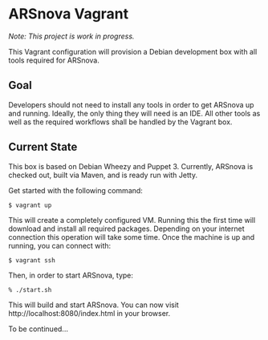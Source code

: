 # ARSnova Vagrant

*Note: This project is work in progress.*

This Vagrant configuration will provision a Debian development box with all tools required for ARSnova.

## Goal

Developers should not need to install any tools in order to get ARSnova up and running. Ideally, the only thing they will need is an IDE. All other tools as well as the required workflows shall be handled by the Vagrant box.

## Current State

This box is based on Debian Wheezy and Puppet 3. Currently, ARSnova is checked out, built via Maven, and is ready run with Jetty.

Get started with the following command:

	$ vagrant up

This will create a completely configured VM. Running this the first time will download and install all required packages.  Depending on your internet connection this operation will take some time. Once the machine is up and running, you can connect with:

	$ vagrant ssh

Then, in order to start ARSnova, type:

	% ./start.sh

This will build and start ARSnova. You can now visit http://localhost:8080/index.html in your browser.

To be continued...
